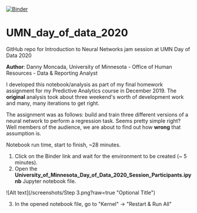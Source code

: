 [![Binder](https://mybinder.org/badge_logo.svg)](https://mybinder.org/v2/gh/danny-moncada/UMN_day_of_data_2020/master)

# UMN_day_of_data_2020

GitHub repo for Introduction to Neural Networks jam session at UMN Day of Data 2020

<b>Author</b>: Danny Moncada, University of Minnesota - Office of Human Resources - Data & Reporting Analyst

I developed this notebook/analysis as part of my final homework assignment for my Predictive Analytics course in December 2019.  The <b>original</b> analysis took about three weekend's worth of development work and many, many iterations to get right.

The assignment was as follows: build and train three different versions of a neural network to perform a regression task.  Seems pretty simple right?  Well members of the audience, we are about to find out how <b>wrong</b> that assumption is.

Notebook run time, start to finish, ~28 minutes.

1.  Click on the Binder link and wait for the environment to be created (~ 5 minutes).
2.  Open the <b>University_of_Minnesota_Day_of_Data_2020_Session_Participants.ipynb</b> Jupyter notebook file.

![Alt text](/screenshots/Step 3.png?raw=true "Optional Title")

3.  In the opened notebook file, go to "Kernel" -> "Restart & Run All"
